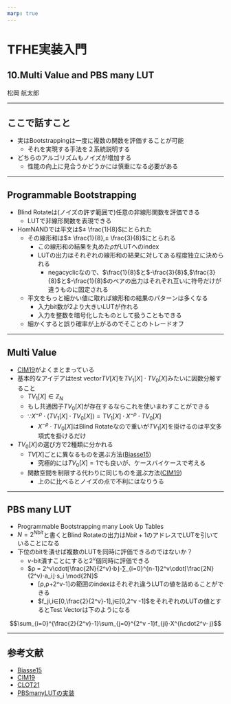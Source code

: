 ```yaml
---
marp: true
---
```

<!-- 
theme: default
size: 16:9
paginate: true
footer : ![](../../image/ccbysa.png) [licence](https://creativecommons.org/licenses/by-sa/4.0/)
style: |
  h1, h2, h3, h4, h5, header, footer {
        color: white;
    }
  section {
    background-color: #505050;
    color:white
  }
  table{
      color:black
  }
  code{
    color:black
  }
    a {
    font-weight:bold;
    color:#F00;
  } 
-->

<!-- page_number: true -->

# TFHE実装入門

## 10.Multi Value and PBS many LUT

松岡 航太郎

---

## ここで話すこと

- 実はBootstrappingは一度に複数の関数を評価することが可能
  - それを実現する手法を２系統説明する
- どちらのアルゴリズムもノイズが増加する
  - 性能の向上に見合うかどうかには慎重になる必要がある

---

## Programmable Bootstrapping

- Blind Rotateは(ノイズの許す範囲で)任意の非線形関数を評価できる
  - LUTで非線形関数を表現できる
- HomNANDでは平文は$± \frac{1}{8}$にとられた
  - その線形和は$± \frac{1}{8},± \frac{3}{8}$にとられる
    - この線形和の結果を丸めた$ρ$がLUTへのindex
    - LUTの出力はそれぞれの線形和の結果に対してある程度独立に決められる
      - negacyclicなので、$\frac{1}{8}$と$-\frac{3}{8}$,$\frac{3}{8}$と$-\frac{1}{8}$のペアの出力はそれぞれ互いに符号だけが違うものに固定される
  - 平文をもっと細かい値に取れば線形和の結果のパターンは多くなる
    - 入力bit数が2より大きいLUTが作れる
    - 入力を整数を暗号化したものとして扱うこともできる
  - 細かくすると誤り確率が上がるのでそことのトレードオフ

---

## Multi Value

- [CIM19](https://eprint.iacr.org/2018/622)がよくまとまっている
- 基本的なアイデアはtest vector$TV[X]$を$TV_1[X]⋅TV_0[X]$みたいに因数分解すること
  - $TV_1[X]\in\mathbb{Z}_N$
  - もし共通因子$TV_0[X]$が存在するならこれを使いまわすことができる
  - ∵$X^{-\rho}⋅(TV_1[X]⋅TV_0[X]) = TV_1[X]⋅ X^{-\rho} ⋅ TV_0[X]$
    - $X^{-\rho} ⋅ TV_0[X]$はBlind Rotateなので重いが$TV_1[X]$を掛けるのは平文多項式を掛けるだけ
- $TV_0[X]$の選び方で2種類に分かれる
  - $TV[X]$ごとに異なるものを選ぶ方法([Biasse15](https://link.springer.com/chapter/10.1007/978-3-319-22174-8_7))
    - 究極的には$TV_0[X]=1$でも良いが、ケースバイケースで考える
  - 関数空間を制限する代わりに同じものを選ぶ方法([CIM19](https://eprint.iacr.org/2018/622))
    - 上のに比べるとノイズの点で不利にはなりうる

---

## PBS many LUT

- Programmable Bootstrapping many Look Up Tables
- $N=2^{Nbit}$と書くとBlind Rotateの出力は$Nbit+1$のアドレスでLUTを引いていることになる
- 下位のbitを潰せば複数のLUTを同時に評価できるのではないか？
  - $v$-bit潰すことにすると$2^v$個同時に評価できる
  - $ρ = 2^v\cdot⌊\frac{2N}{2^v}⋅b⌋-∑_{i=0}^{n-1}2^v\cdot⌈\frac{2N}{2^v}⋅a_i⌋⋅s_i \mod{2N}$
    - [ρ,ρ+2^v-1]の範囲のindexはそれぞれ違うLUTの値を詰めることができる
    - $f_ji,i∈[0,\frac{2}{2^v}-1],j∈[0,2^v -1]$をそれぞれのLUTの値とするとTest Vectorは下のようになる

$$\sum_{i=0}^{\frac{2}{2^v}-1}\sum_{j=0}^{2^v -1}f_{ji}⋅X^{i\cdot2^v⋅ j}$$

---

## 参考文献

- [Biasse15](https://link.springer.com/chapter/10.1007/978-3-319-22174-8_7)
- [CIM19](https://eprint.iacr.org/2018/622)
- [CLOT21](https://eprint.iacr.org/2021/729)
- [PBSmanyLUTの実装](https://github.com/virtualsecureplatform/TFHEpp/blob/087d23d4429e592eca6bf888071ab4dc98f6f828/include/gatebootstrapping.hpp#L76-L86)